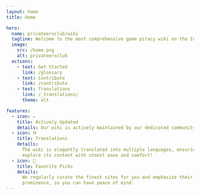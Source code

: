 ```yaml
---
layout: home
title: Home

hero:
  name: privateersclub/wiki
  tagline: Welcome to the most comprehensive game piracy wiki on the Internet.
  image:
    src: /home.png
    alt: privateersclub
  actions:
    - text: Get Started
      link: /glossary
    - text: Contribute
      link: /contribute
    - text: Translations
      link: /_translations/
      theme: alt

features:
  - icon: ✏️
    title: Actively Updated
    details: Our wiki is actively maintained by our dedicated community members.
  - icon: 🌐
    title: Translations
    details:
      The wiki is elegantly translated into multiple languages, ensuring you can
      explore its content with utmost ease and comfort!
  - icon: 🌟
    title: Favorite Picks
    details:
      We regularly curate the finest sites for you and emphasize their
      prominence, so you can have peace of mind.
---
```

